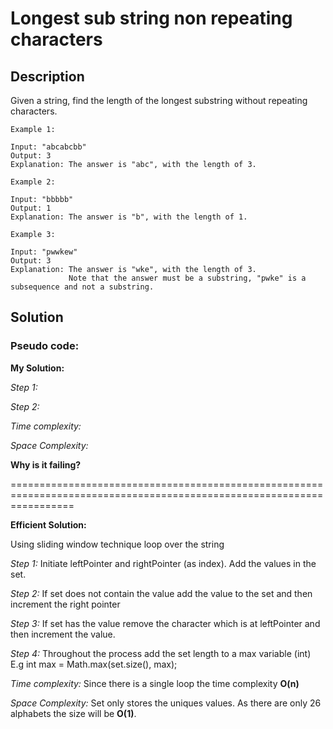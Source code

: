 # Longest sub string non repeating characters

## Description

Given a string, find the length of the longest substring without repeating characters.

```
Example 1:

Input: "abcabcbb"
Output: 3 
Explanation: The answer is "abc", with the length of 3. 

Example 2:

Input: "bbbbb"
Output: 1
Explanation: The answer is "b", with the length of 1.

Example 3:

Input: "pwwkew"
Output: 3
Explanation: The answer is "wke", with the length of 3. 
             Note that the answer must be a substring, "pwke" is a subsequence and not a substring.

```

## Solution

### Pseudo code:

**My Solution:**

_Step 1:_

_Step 2:_

_Time complexity:_  

_Space Complexity:_ 

**Why is it failing?**

=======================================================================================================================

**Efficient Solution:**

Using sliding window technique loop over the string

_Step 1:_ Initiate leftPointer and rightPointer (as index). Add the values in the set.  

_Step 2:_ If set does not contain the value add the value to the set and then increment the right pointer

_Step 3:_ If set has the value remove the character which is at leftPointer and then increment the value.

_Step 4:_ Throughout the process add the set length to a max variable (int) E.g int max = Math.max(set.size(), max); 

_Time complexity:_ Since there is a single loop the time complexity **O(n)**

_Space Complexity:_ Set only stores the uniques values. As there are only 26 alphabets the size will be **O(1)**.